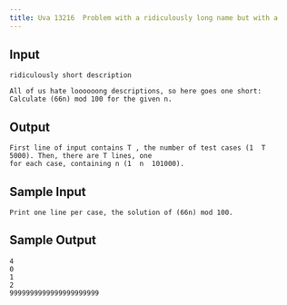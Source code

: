 ```yaml
---
title: Uva 13216  Problem with a ridiculously long name but with a
---
```



## Input

```
ridiculously short description

All of us hate loooooong descriptions, so here goes one short: Calculate (66n) mod 100 for the given n.
```

## Output

```
First line of input contains T , the number of test cases (1  T  5000). Then, there are T lines, one
for each case, containing n (1  n  101000).

```

## Sample Input

```
Print one line per case, the solution of (66n) mod 100.

```

## Sample Output

```
4
0
1
2
9999999999999999999999

```
